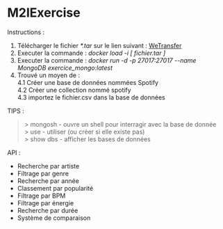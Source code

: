 # M2IExercise

Instructions :

  1. Télécharger le fichier *\*.tar* sur le lien suivant : [WeTransfer](https://we.tl/t-GfjlsQqqOR)
  2. Executer la commande : *docker load -i [ fichier.tar ]*
  3. Executer la commande : *docker run -d -p 27017:27017 --name MongoDB exercice_mongo:latest*
  4. Trouvé un moyen de : <br />
    4.1  Créer une base de données nommées Spotify <br />
    4.2  Créer une collection nommé spotify <br />
    4.3  importez le fichier.csv dans la base de données <br />
    
TIPS :

  >\> mongosh - ouvre un shell pour interragir avec la base de donnée <br />
  >\> use - utiliser (ou créer si elle existe pas)<br />
  >\> show dbs - afficher les bases de données<br />

API :
  - Recherche par artiste 
  - Filtrage par genre
  - Recherche par année
  - Classement par popularité
  - Filtrage par BPM
  - Filtrage par énergie
  - Recherche par durée
  - Système de comparaison


